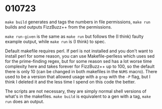 # 010723

`make build` generates and tags the numbers in file permissions, `make run` builds and outputs FizzBuzz++ from the permissions.

`make run-given` is the same as `make run` but follows the (I think) faulty example output, while `make run` is (I think) to spec.

Default makefile requires perl. If perl is not installed and you don't want to install perl for some reason, you can use Makefile-perlless which uses sed for the prime-finding regex, but for some reason sed has a lot worse time complexity here and takes forever for FizzBuzz++ up to 100, so the default there is only 10 (can be changed in both makefiles in the `NUMS` macro). There used to be a version that allowed usage with a `grep` with the `-P` flag, but I think I deleted it and the less time I spend on this code the better.

The scripts are not necessary, they are simply normal shell versions of what's in the makefiles. `make build` is equivalent to a gen with a tag, `make run` does an output.
